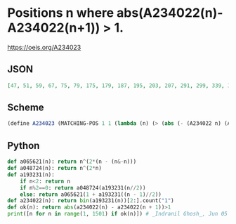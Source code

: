 # Positions n where abs\(A234022\(n\)\-A234022\(n\+1\)\) \> 1\.
https://oeis.org/A234023
## JSON
```JSON
[47, 51, 59, 67, 75, 79, 175, 179, 187, 195, 203, 207, 291, 299, 339, 347, 419, 427, 467, 475, 531, 539, 611, 619, 659, 667, 739, 747, 767, 771, 779, 815, 831, 847, 883, 891, 899, 907, 943, 959, 975, 1011, 1019, 1027, 1035, 1087, 1139, 1147, 1155, 1163, 1215]
```
## Scheme
```Scheme
(define A234023 (MATCHING-POS 1 1 (lambda (n) (> (abs (- (A234022 n) (A234022 (+ n 1)))) 1))))
```
## Python
```Python
def a065621(n): return n^(2*(n - (n&-n)))
def a048724(n): return n^(2*n)
def a193231(n):
    if n<2: return n
    if n%2==0: return a048724(a193231(n//2))
    else: return a065621(1 + a193231((n - 1)//2))
def a234022(n): return bin(a193231(n))[2:].count("1")
def ok(n): return abs(a234022(n) - a234022(n + 1))>1
print([n for n in range(1, 1501) if ok(n)]) # _Indranil Ghosh_, Jun 05 2017
```
